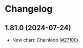 # Changelog

## 1.81.0 (2024-07-24)

* New chart: Chainloop ([#27100](https://github.com/bitnami/charts/pull/27100))
